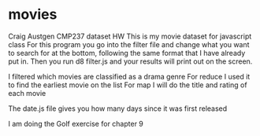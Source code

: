 # movies
Craig Austgen
CMP237
dataset HW
This is my movie dataset for javascript class
For this program you go into the filter file and change what you want to search for at the bottom, following the same format that I have already put in. Then you run d8 filter.js and your results will print out on the screen.

I filtered which movies are classified as a drama genre 
For reduce I used it to find the earliest movie on the list
For map I will do the title and rating of each movie

The date.js file gives you how many days since it was first released

I am doing the Golf exercise for chapter 9 
